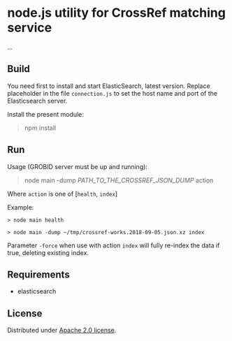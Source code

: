 # node.js utility for CrossRef matching service

...

## Build

You need first to install and start ElasticSearch, latest version. Replace placeholder in the file `connection.js` to set the host name and port of the Elasticsearch server. 

Install the present module:

> npm install


## Run 

Usage (GROBID server must be up and running): 

> node main -dump *PATH_TO_THE_CROSSREF_JSON_DUMP* action

Where `action` is one of [`health`, `index`]

Example:

```
> node main health
```

```
> node main -dump ~/tmp/crossref-works.2018-09-05.json.xz index
```

Parameter `-force` when use with action `index` will fully re-index the data if true, deleting existing index. 

## Requirements

- elasticsearch

## License

Distributed under [Apache 2.0 license](http://www.apache.org/licenses/LICENSE-2.0). 

